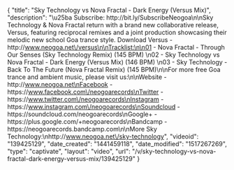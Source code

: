 {
    "title": "Sky Technology vs Nova Fractal - Dark Energy (Versus Mix)",
    "description": "\u25ba Subscribe: http:\/\/bit.ly\/SubscribeNeogoa\n\nSky Technology & Nova Fractal return with a brand new collaborative release, Versus, featuring reciprocal remixes and a joint production showcasing their melodic new school Goa trance style. Download Versus - http:\/\/www.neogoa.net\/versus\n\nTracklist:\n\n01 - Nova Fractal - Through Our Senses (Sky Technology Remix) (145 BPM) \n02 - Sky Technology vs Nova Fractal - Dark Energy (Versus Mix) (146 BPM) \n03 - Sky Technology - Back To The Future (Nova Fractal Remix) (145 BPM)\n\nFor more free Goa trance and ambient music, please visit us:\n\nWebsite - http:\/\/www.neogoa.net\nFacebook - https:\/\/www.facebook.com\/neogoarecords\nTwitter - https:\/\/www.twitter.com\/neogoarecords\nInstagram - https:\/\/www.instagram.com\/neogoarecords\nSoundcloud - https:\/\/soundcloud.com\/neogoarecords\nGoogle+ - https:\/\/plus.google.com\/+neogoarecords\nBandcamp - https:\/\/neogoarecords.bandcamp.com\n\nMore Sky Technology:\nhttp:\/\/www.neogoa.net\/sky-technology",
    "videoid": "139425129",
    "date_created": "1441459118",
    "date_modified": "1517267269",
    "type": "captivate",
    "layout": "video",
    "url": "\/v\/sky-technology-vs-nova-fractal-dark-energy-versus-mix\/139425129"
}